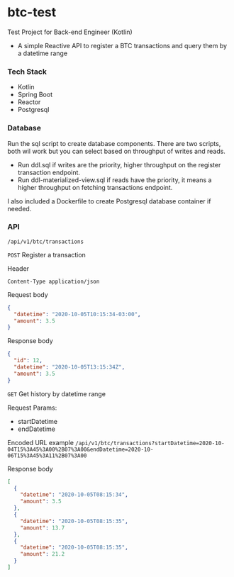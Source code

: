 # btc-test
Test Project for Back-end Engineer (Kotlin)

- A simple Reactive API to register a BTC transactions and query them by a datetime range 

### Tech Stack
- Kotlin
- Spring Boot
- Reactor
- Postgresql

### Database

Run the sql script to create database components. There are two scripts, both wil work but you can select based on throughput of writes and reads. 

- Run ddl.sql if writes are the priority, higher throughput on the register transaction endpoint.
- Run ddl-materialized-view.sql if reads have the priority, it means a higher throughput on fetching transactions endpoint.

I also included a Dockerfile to create Postgresql database container if needed.

### API

`/api/v1/btc/transactions`

`POST` Register a transaction

Header

```
Content-Type application/json
```

Request body
```json
{
  "datetime": "2020-10-05T10:15:34-03:00",
  "amount": 3.5
}
```

Response body
```json
{
  "id": 12,
  "datetime": "2020-10-05T13:15:34Z",
  "amount": 3.5
}
```

`GET` Get history by datetime range

Request Params:
- startDatetime
- endDatetime

Encoded URL example
`/api/v1/btc/transactions?startDatetime=2020-10-04T15%3A45%3A00%2B07%3A00&endDatetime=2020-10-06T15%3A45%3A11%2B07%3A00` 

Response body
```json
[
  {
    "datetime": "2020-10-05T08:15:34",
    "amount": 3.5
  },
  {
    "datetime": "2020-10-05T08:15:35",
    "amount": 13.7
  },
  {
    "datetime": "2020-10-05T08:15:35",
    "amount": 21.2
  }
]
```